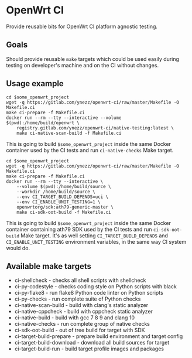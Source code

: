 # OpenWrt CI

Provide reusable bits for OpenWrt CI platform agnostic testing.

## Goals

Should provide reusable `make` targets which could be used easily during testing on developer's machine and on the CI without changes.

## Usage example

```
cd $some_openwrt_project
wget -q https://gitlab.com/ynezz/openwrt-ci/raw/master/Makefile -O Makefile.ci
make ci-prepare -f Makefile.ci
docker run --rm --tty --interactive --volume $(pwd):/home/build/openwrt \
	registry.gitlab.com/ynezz/openwrt-ci/native-testing:latest \
	make ci-native-scan-build -f Makefile.ci
```

This is going to build `$some_openwrt_project` inside the same Docker container used by the CI tests and run `ci-native-checks` Make target.

```
cd $some_openwrt_project
wget -q https://gitlab.com/ynezz/openwrt-ci/raw/master/Makefile -O Makefile.ci
make ci-prepare -f Makefile.ci
docker run --rm --tty --interactive \
	--volume $(pwd):/home/build/source \
	--workdir /home/build/source \
	--env CI_TARGET_BUILD_DEPENDS=uci \
	--env CI_ENABLE_UNIT_TESTING=1 \
	openwrtorg/sdk:ath79-generic-master \
	make ci-sdk-oot-build -f Makefile.ci
```

This is going to build `$some_openwrt_project` inside the same Docker container containing ath79 SDK used by the CI tests and run `ci-sdk-oot-build` Make target.
It's as well setting `CI_TARGET_BUILD_DEPENDS` and `CI_ENABLE_UNIT_TESTING` environment variables, in the same way CI system would do.

## Available make targets

 * ci-shellcheck - checks all shell scripts with shellcheck
 * ci-py-codestyle - checks coding style on Python scripts with black
 * ci-py-flake8 - run flake8 Python code linter on Python scripts
 * ci-py-checks - run complete suite of Python checks
 * ci-native-scan-build - build with clang's static analyzer
 * ci-native-cppcheck - build with cppcheck static analyzer
 * ci-native-build - build with gcc 7 8 9 and clang 10
 * ci-native-checks - run complete group of native checks
 * ci-sdk-oot-build - out of tree build for target with SDK
 * ci-target-build-prepare - prepare build environment and target config
 * ci-target-build-download - download all build sources for target
 * ci-target-build-run - build target profile images and packages
